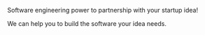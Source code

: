 Software engineering power to partnership with your startup idea!

We can help you to build the software your idea needs.
